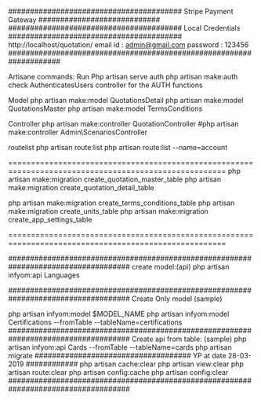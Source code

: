 ########################################   Stripe Payment Gateway ############################
######################################## Local Credentials ######################################## 
http://localhost/quotation/
email id : admin@gmail.com
password : 123456
####################################################################

Artisane commands:
Run
Php artisan serve
auth
php artisan make:auth
check 
AuthenticatesUsers controller for the AUTH functions

Model
php artisan make:model QuotationsDetail
php artisan make:model QuotationsMaster
php artisan make:model TermsConditions

Controller
php artisan make:controller QuotationController
#php artisan make:controller Admin\ScenariosController

routelist
php artisan route:list
php artisan route:list --name=account

======================================================================================================
php artisan make:migration create_quotation_master_table
php artisan make:migration create_quotation_detail_table

php artisan make:migration create_terms_conditions_table
php artisan make:migration create_units_table
php artisan make:migration create_app_settings_table

======================================================================================================

####################################################################################
create model:(api)
php artisan infyom:api Languages

####################################################################################
Create Only model (sample)

php artisan infyom:model $MODEL_NAME
php artisan infyom:model Certifications --fromTable --tableName=certifications
####################################################################################
Create api from table: (sample)
php artisan infyom:api Cards --fromTable --tableName=cards
php artisan migrate
#################################### YP at date 28-03-2019 ############
php artisan cache:clear
php artisan view:clear
php artisan route:clear
php artisan config:cache
php artisan config:clear
####################################################################################
